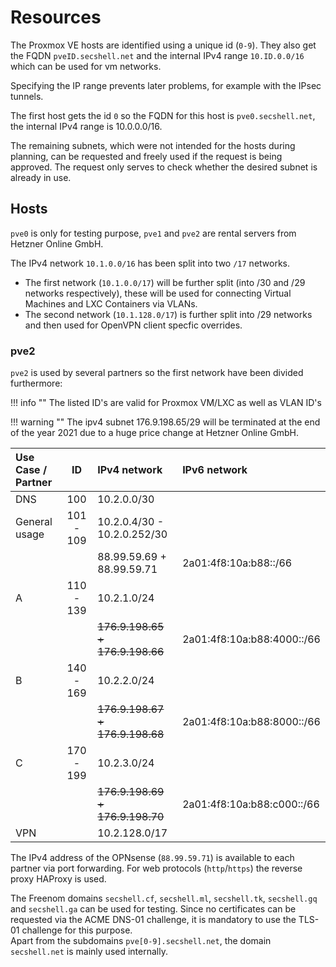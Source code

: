 # Resources

The Proxmox VE hosts are identified using a unique id (`0-9`). They also get the FQDN `pveID.secshell.net` and the internal IPv4 range `10.ID.0.0/16` which can be used for vm networks.

Specifying the IP range prevents later problems, for example with the IPsec tunnels.

The first host gets the id `0` so the FQDN for this host is `pve0.secshell.net`, the internal IPv4 range is 10.0.0.0/16.

The remaining subnets, which were not intended for the hosts during planning, can be requested and freely used if the request is being approved.
The request only serves to check whether the desired subnet is already in use.

## Hosts
`pve0` is only for testing purpose, `pve1` and `pve2` are rental servers from Hetzner Online GmbH.

The IPv4 network `10.1.0.0/16` has been split into two `/17` networks.

- The first network (`10.1.0.0/17`) will be further split (into /30 and /29 networks respectively), these will be used for connecting Virtual Machines and LXC Containers via VLANs.
- The second network (`10.1.128.0/17`) is further split into /29 networks and then used for OpenVPN client specfic overrides. 

### pve2
`pve2` is used by several partners so the first network have been divided furthermore:

!!! info ""
    The listed ID's are valid for Proxmox VM/LXC as well as VLAN ID's

!!! warning ""
    The ipv4 subnet 176.9.198.65/29 will be terminated at the end of the year 2021 due to a huge price change at Hetzner Online GmbH.

| Use Case / Partner                |      ID     |         IPv4 network                         |     IPv6 network          |
|:----------------------------------|:-----------:|:---------------------------------------------|:--------------------------|
| DNS                               | 100         | 10.2.0.0/30                                  |                           |
| General usage                     | 101  -  109 | 10.2.0.4/30 - 10.2.0.252/30                  |                           |
|                                   |             | 88.99.59.69 + 88.99.59.71                    | 2a01:4f8:10a:b88::/66     |
| A                                 | 110  -  139 | 10.2.1.0/24                                  |                           |
|                                   |             | <strike>176.9.198.65 + 176.9.198.66</strike> | 2a01:4f8:10a:b88:4000::/66 |
| B                                 | 140  -  169 | 10.2.2.0/24                                  |                           |
|                                   |             | <strike>176.9.198.67 + 176.9.198.68</strike> | 2a01:4f8:10a:b88:8000::/66 |
| C                                 | 170  -  199 | 10.2.3.0/24                                  |                           |
|                                   |             | <strike>176.9.198.69 + 176.9.198.70</strike> | 2a01:4f8:10a:b88:c000::/66 |
| VPN                               |             | 10.2.128.0/17                                |                           |

The IPv4 address of the OPNsense (`88.99.59.71`) is available to each partner via port forwarding.
For web protocols (`http`/`https`) the reverse proxy HAProxy is used.

The Freenom domains `secshell.cf`, `secshell.ml`, `secshell.tk`, `secshell.gq` and `secshell.ga` can be used for testing. Since no certificates can be requested via the ACME DNS-01 challenge, it is mandatory to use the TLS-01 challenge for this purpose.  
Apart from the subdomains `pve[0-9].secshell.net`, the domain `secshell.net` is mainly used internally.

